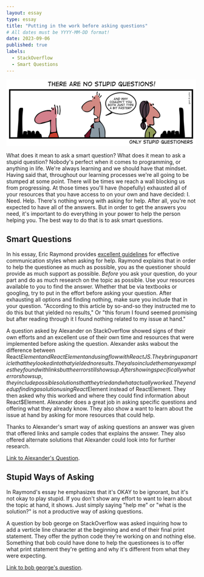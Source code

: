 ```yaml
---
layout: essay
type: essay
title: "Putting in the work before asking questions"
# All dates must be YYYY-MM-DD format!
date: 2023-09-06
published: true
labels:
  - StackOverflow
  - Smart Questions
---
```


<img width="500px" class="rounded float-start pe-4" src="../img/no-stupid-questions.png">

What does it mean to ask a smart question? What does it mean to ask a stupid question? Nobody's perfect when it comes to programming, or anything in life. We're always learning and we should have that mindset. Having said that, throughout our learning processes we're all going to be stumped at some point. There will be times we reach a wall blocking us from progressing. At those times you'll have (hopefully) exhausted all of your resources that you have access to on your own and have decided: I. Need. Help. There's nothing wrong with asking for help. After all, you're not expected to have all of the answers. But in order to get the answers you need, it's important to do everything in your power to help the person helping you. The best way to do that is to ask smart questions.

## Smart Questions

In his essay, Eric Raymond provides [excellent guidelines](http://www.catb.org/esr/faqs/smart-questions.html) for effective communication styles when asking for help. Raymond explains that in order to help the questionee as much as possible, you as the questioner should provide as much support as possible. *Before* you ask your question, do your part and do as much research on the topic as possible. Use your resources available to you to find the answer. Whether that be via textbooks or googling, try to put in the effort before asking your question.
After exhausting all options and finding nothing, make sure you include that in your question. "According to this article by so-and-so they instructed me to do this but that yielded no results," Or "this forum I found seemed promising but after reading through it I found nothing related to my issue at hand."

A question asked by Alexander on StackOverflow showed signs of their own efforts and an excellent use of their own time and resources that were implemented before asking the question. Alexander asks wabout the difference between React$Element and ReactElement and using flow with ReactJS. They bring up an article that they looked into that yielded no results. They also include the many examples they found with links but the error still shows up. After showing specifically what error shows up, they include possible solutions that they tried and what actually worked. They ended up finding a solution using React$Element instead of ReactElement. They then asked why this worked and where they could find information about React$Element.
Alexander does a great job in asking specific questions and offering what they already know. They also show a want to learn about the issue at hand by asking for more resources that could help.

Thanks to Alexander's smart way of asking questions an answer was given that offered links and sample codes that explains the answer. They also offered alternate solutions that Alexander could look into for further research.

[Link to Alexander's Question](https://stackoverflow.com/questions/44374219/what-the-different-between-reactelement-and-reactelement).

## Stupid Ways of Asking

In Raymond's essay he emphasizes that it's OKAY to be ignorant, but it's not okay to play stupid. If you don't show any effort to want to learn about the topic at hand, it shows. Just simply saying "help me" or "what is the solution?" is not a productive way of asking questions.

A question by bob george on StackOverflow was asked inquiring how to add a verticle line character at the beginning and end of their final print statement. They offer the python code they're working on and nothing else. Something that bob could have done to help the questionees is to offer what print statement they're getting and why it's different from what they were expecting.

[Link to bob george's question](https://stackoverflow.com/questions/29724350/how-do-i-add-characters-in-print-statement).
